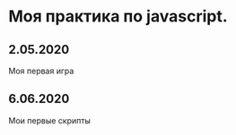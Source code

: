 #  Моя практика по javascript.

## 2.05.2020 
  Моя первая игра
  
## 6.06.2020
  Мои первые скрипты
